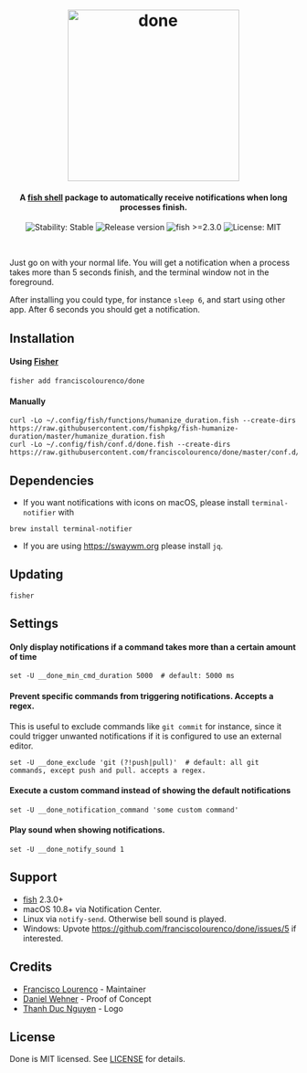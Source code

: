 <h1 align="center">
  <img src="https://i.imgur.com/0LElCjU.png" alt="done" width="300"></a>
  <br>
</h1>

<h4 align="center">A <a href="https://fishshell.com/">fish shell</a> package to automatically receive notifications when long processes finish.</h4>

<p align="center">
  <img src="https://img.shields.io/badge/stability-stable-green.svg" alt="Stability: Stable">
  <img src="https://img.shields.io/github/release/franciscolourenco/done.svg" alt="Release version">
  <img src="https://img.shields.io/badge/fish-%3E=2.3.0-orange.svg" alt="fish >=2.3.0">
  <img src="https://img.shields.io/badge/license-MIT-lightgray.svg" alt="License: MIT">
</p>
<br>

Just go on with your normal life. You will get a notification when a process takes more than 5 seconds finish, and the terminal window not in the foreground.

After installing you could type, for instance `sleep 6`, and start using other app. After 6 seconds you should get a notification.

## Installation

#### Using [Fisher](https://github.com/jorgebucaran/fisher)

```fish
fisher add franciscolourenco/done
```

#### Manually

```fish
curl -Lo ~/.config/fish/functions/humanize_duration.fish --create-dirs https://raw.githubusercontent.com/fishpkg/fish-humanize-duration/master/humanize_duration.fish
curl -Lo ~/.config/fish/conf.d/done.fish --create-dirs https://raw.githubusercontent.com/franciscolourenco/done/master/conf.d/done.fish
```

## Dependencies

- If you want notifications with icons on macOS, please install `terminal-notifier` with

```fish
brew install terminal-notifier
```

- If you are using https://swaywm.org please install `jq`.

## Updating

```fish
fisher
```

## Settings

#### Only display notifications if a command takes more than a certain amount of time

```fish
set -U __done_min_cmd_duration 5000  # default: 5000 ms
```

#### Prevent specific commands from triggering notifications. Accepts a regex.

This is useful to exclude commands like `git commit` for instance, since it could trigger unwanted notifications if it is configured to use an external editor.

```fish
set -U __done_exclude 'git (?!push|pull)'  # default: all git commands, except push and pull. accepts a regex.
```

#### Execute a custom command instead of showing the default notifications

```fish
set -U __done_notification_command 'some custom command'
```

#### Play sound when showing notifications.

```fish
set -U __done_notify_sound 1
```

## Support

- [fish](https://fishshell.com) 2.3.0+
- macOS 10.8+ via Notification Center.
- Linux via `notify-send`. Otherwise bell sound is played.
- Windows: Upvote https://github.com/franciscolourenco/done/issues/5 if interested.

## Credits

- [Francisco Lourenço](https://github.com/aristidesfl/) - Maintainer
- [Daniel Wehner](https://dawehner.github.io/) - Proof of Concept
- [Thanh Duc Nguyen](http://iamthanh.com/) - Logo

## License

Done is MIT licensed. See [LICENSE](LICENSE) for details.
